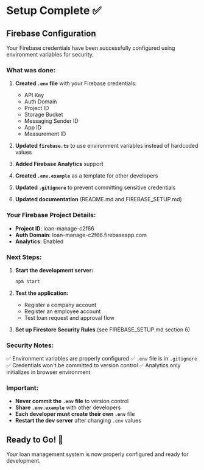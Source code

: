 # Setup Complete ✅

## Firebase Configuration

Your Firebase credentials have been successfully configured using environment variables for security.

### What was done:

1. **Created `.env` file** with your Firebase credentials:
   - API Key
   - Auth Domain
   - Project ID
   - Storage Bucket
   - Messaging Sender ID
   - App ID
   - Measurement ID

2. **Updated `firebase.ts`** to use environment variables instead of hardcoded values

3. **Added Firebase Analytics** support

4. **Created `.env.example`** as a template for other developers

5. **Updated `.gitignore`** to prevent committing sensitive credentials

6. **Updated documentation** (README.md and FIREBASE_SETUP.md)

### Your Firebase Project Details:
- **Project ID**: loan-manage-c2f66
- **Auth Domain**: loan-manage-c2f66.firebaseapp.com
- **Analytics**: Enabled

### Next Steps:

1. **Start the development server:**
   ```bash
   npm start
   ```

2. **Test the application:**
   - Register a company account
   - Register an employee account
   - Test loan request and approval flow

3. **Set up Firestore Security Rules** (see FIREBASE_SETUP.md section 6)

### Security Notes:

✅ Environment variables are properly configured
✅ `.env` file is in `.gitignore`
✅ Credentials won't be committed to version control
✅ Analytics only initializes in browser environment

### Important:

- **Never commit the `.env` file** to version control
- **Share `.env.example`** with other developers
- **Each developer must create their own `.env`** file
- **Restart the dev server** after changing `.env` values

## Ready to Go! 🚀

Your loan management system is now properly configured and ready for development.

